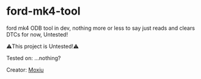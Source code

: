 # ford-mk4-tool

ford mk4 ODB tool in dev, nothing more or less to say just reads and clears DTCs for now, Untested!

⚠️This project is Untested!⚠️

Tested on:
...nothing?

Creator:
[Moxiu](https://github.com/moxi-git)
